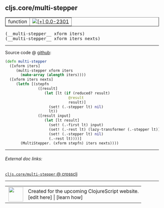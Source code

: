 ## cljs.core/multi-stepper



 <table border="1">
<tr>
<td>function</td>
<td><a href="https://github.com/cljsinfo/cljs-api-docs/tree/0.0-2301"><img valign="middle" alt="[+] 0.0-2301" title="Added in 0.0-2301" src="https://img.shields.io/badge/+-0.0--2301-lightgrey.svg"></a> </td>
</tr>
</table>


 <samp>
(__multi-stepper__ xform iters)<br>
</samp>
 <samp>
(__multi-stepper__ xform iters nexts)<br>
</samp>

---







Source code @ [github](https://github.com/clojure/clojurescript/blob/r2843/src/cljs/cljs/core.cljs#L3185-L3203):

```clj
(defn multi-stepper
  ([xform iters]
     (multi-stepper xform iters
       (make-array (alength iters))))
  ([xform iters nexts]
     (letfn [(stepfn
               ([result]
                  (let [lt (if (reduced? result)
                             @result
                             result)]
                    (set! (.-stepper lt) nil)
                    lt))
               ([result input]
                  (let [lt result]
                    (set! (.-first lt) input)
                    (set! (.-rest lt) (lazy-transformer (.-stepper lt)))
                    (set! (.-stepper lt) nil)
                    (.-rest lt))))]
       (MultiStepper. (xform stepfn) iters nexts))))
```

<!--
Repo - tag - source tree - lines:

 <pre>
clojurescript @ r2843
└── src
    └── cljs
        └── cljs
            └── <ins>[core.cljs:3185-3203](https://github.com/clojure/clojurescript/blob/r2843/src/cljs/cljs/core.cljs#L3185-L3203)</ins>
</pre>

-->

---



###### External doc links:

[`cljs.core/multi-stepper` @ crossclj](http://crossclj.info/fun/cljs.core.cljs/multi-stepper.html)<br>

---

 <table>
<tr><td>
<img valign="middle" align="right" width="48px" src="http://i.imgur.com/Hi20huC.png">
</td><td>
Created for the upcoming ClojureScript website.<br>
[edit here] | [learn how]
</td></tr></table>

[edit here]:https://github.com/cljsinfo/cljs-api-docs/blob/master/cljsdoc/cljs.core_multi-stepper.cljsdoc
[learn how]:https://github.com/cljsinfo/cljs-api-docs/wiki/cljsdoc-files

<!--

This information was too distracting to show to readers, but I'll leave it
commented here since it is helpful to:

- pretty-print the data used to generate this document
- and show how to retrieve that data



The API data for this symbol:

```clj
{:ns "cljs.core",
 :name "multi-stepper",
 :type "function",
 :signature ["[xform iters]" "[xform iters nexts]"],
 :source {:code "(defn multi-stepper\n  ([xform iters]\n     (multi-stepper xform iters\n       (make-array (alength iters))))\n  ([xform iters nexts]\n     (letfn [(stepfn\n               ([result]\n                  (let [lt (if (reduced? result)\n                             @result\n                             result)]\n                    (set! (.-stepper lt) nil)\n                    lt))\n               ([result input]\n                  (let [lt result]\n                    (set! (.-first lt) input)\n                    (set! (.-rest lt) (lazy-transformer (.-stepper lt)))\n                    (set! (.-stepper lt) nil)\n                    (.-rest lt))))]\n       (MultiStepper. (xform stepfn) iters nexts))))",
          :title "Source code",
          :repo "clojurescript",
          :tag "r2843",
          :filename "src/cljs/cljs/core.cljs",
          :lines [3185 3203]},
 :full-name "cljs.core/multi-stepper",
 :full-name-encode "cljs.core_multi-stepper",
 :history [["+" "0.0-2301"]]}

```

Retrieve the API data for this symbol:

```clj
;; from Clojure REPL
(require '[clojure.edn :as edn])
(-> (slurp "https://raw.githubusercontent.com/cljsinfo/cljs-api-docs/catalog/cljs-api.edn")
    (edn/read-string)
    (get-in [:symbols "cljs.core/multi-stepper"]))
```

-->
